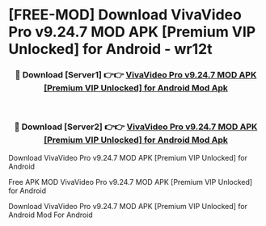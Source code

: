 # [FREE-MOD] Download VivaVideo Pro v9.24.7 MOD APK [Premium VIP Unlocked] for Android - wr12t


<div align="center">
<h3>🔴 Download [Server1] 👉👉 <a href="https://apk-comot.site?title=VivaVideo_Pro_v9.24.7_MOD_APK_[Premium_VIP_Unlocked]_for_Android">VivaVideo Pro v9.24.7 MOD APK [Premium VIP Unlocked] for Android Mod Apk</a></h3><br>

<h3>🔴 Download [Server2] 👉👉 <a href="https://apk-comot.site?title=VivaVideo_Pro_v9.24.7_MOD_APK_[Premium_VIP_Unlocked]_for_Android">VivaVideo Pro v9.24.7 MOD APK [Premium VIP Unlocked] for Android Mod Apk</a></h3>
</div>



Download VivaVideo Pro v9.24.7 MOD APK [Premium VIP Unlocked] for Android 

Free APK MOD VivaVideo Pro v9.24.7 MOD APK [Premium VIP Unlocked] for Android 

Download VivaVideo Pro v9.24.7 MOD APK [Premium VIP Unlocked] for Android Mod For Android
